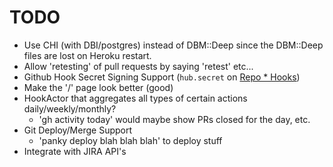 # TODO

* Use CHI (with DBI/postgres) instead of DBM::Deep since the DBM::Deep files
  are lost on Heroku restart.
* Allow 'retesting' of pull requests by saying 'retest' etc...
* Github Hook Secret Signing Support (`hub.secret` on
    [Repo * Hooks](http://developer.github.com/v3/repos/hooks/))
* Make the '/' page look better (good)
* HookActor that aggregates all types of certain actions daily/weekly/monthly?
    - 'gh activity today' would maybe show PRs closed for the day, etc.
* Git Deploy/Merge Support
    - 'panky deploy blah blah blah' to deploy stuff
* Integrate with JIRA API's
